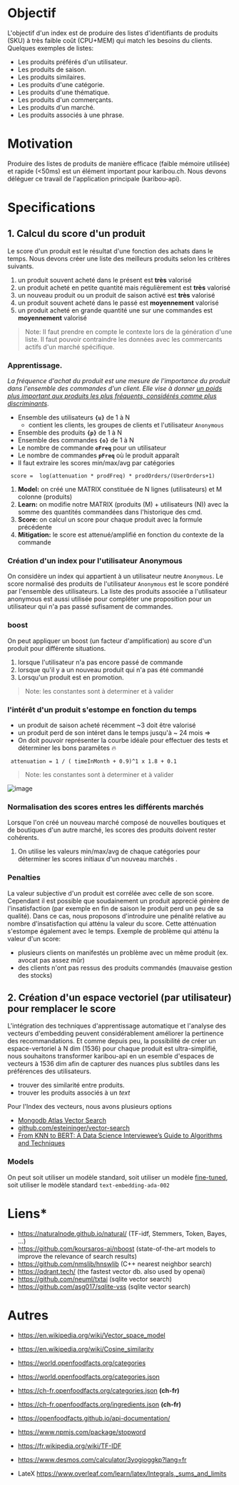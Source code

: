 # Objectif
L'objectif d'un index est de produire des listes d'identifiants de produits (SKU) à très faible coût (CPU+MEM) qui match les besoins du clients. Quelques exemples de listes:

* Les produits préférés d'un utilisateur.
* Les produits de saison.
* Les produits similaires.
* Les produits d'une catégorie.
* Les produits d'une thématique.
* Les produits d'un commerçants.
* Les produits d'un marché.
* Les produits associés à une phrase.


# Motivation
Produire des listes de produits de manière efficace (faible mémoire utilisée) et rapide (<50ms) est un élément important pour karibou.ch. Nous devons déléguer ce travail de l'application principale (karibou-api). 

# Specifications

## 1. Calcul du score d'un produit 
Le score d'un produit est le résultat d'une fonction des achats dans le temps. Nous devons créer une liste des meilleurs produits selon les critères suivants.
1. un produit souvent acheté dans le présent est **très** valorisé
1. un produit acheté en petite quantité mais régulièrement est **très** valorisé
2. un nouveau produit ou un produit de saison activé  est **très** valorisé
3. un produit souvent acheté dans le passé est **moyennement** valorisé
4. un produit acheté en grande quantité une sur une commandes est **moyennement** valorisé 

> Note: Il faut prendre en compte le contexte lors de la génération d'une liste. Il faut pouvoir contraindre les données avec les commercants actifs d'un marché spécifique. 

### Apprentissage.
_La fréquence d'achat du produit est une mesure de l'importance du produit dans l'ensemble des commandes d'un client. Elle vise à donner <u>un poids plus important aux produits les plus fréquents, considérés comme plus discriminants</u>_. 



* Ensemble des utilisateurs **`{u}`** de 1 à N
  * contient les clients, les groupes de clients et l'utilisateur `Anonymous`
* Ensemble des produits **`{p}`** de 1 à N
* Ensemble des commandes **`{o}`** de 1 à N
* Le nombre de commande **`oFreq`**  pour un utilisateur 
* Le nombre de commandes **`pFreq`** où le produit apparaît
* Il faut extraire les scores min/max/avg par catégories 

```
 score =  log(attenuation * prodFreq) * prodOrders/(UserOrders+1)
```

1. **Model:** on créé une MATRIX constituée de N lignes (utilisateurs) et M colonne (produits)
1. **Learn:** on modifie notre MATRIX  (produits (M) + utilisateurs (N)) avec la somme des quantités commandées dans l'historique des cmd.
1. **Score:** on calcul un score pour chaque produit avec la formule précédente
1. **Mitigation:** le score est attenué/amplifié en fonction du contexte de la commande 

### Création d'un index pour l'utilisateur Anonymous
On considère un index qui appartient à un utilisateur neutre `Anonymous`. Le score normalisé des produits de l'utilisateur `Anonymous` est le score pondéré par l'ensemble des utilisateurs. La liste des produits associée a l'utilisateur anonymous est aussi utilisée pour compléter une proposition pour un utilisateur qui n'a pas passé sufisament de commandes.

### boost
On peut appliquer un boost (un facteur d'amplification) au score d'un produit pour différente situations. 
1. lorsque l'utilisateur n'a pas encore passé de commande
3. lorsque qu'il y a un nouveau produit qui n'a pas été commandé
4. Lorsqu'un produit est en promotion.

> Note: les constantes sont à determiner et à valider

### l'intérêt d'un produit s'estompe en fonction du temps
* un produit de saison acheté récemment ~3 doit être valorisé
* un produit perd de son intéret dans le temps jusqu'à ~ 24 mois => 
* On doit pouvoir représenter la courbe idéale pour effectuer des tests et déterminer les bons paramêtes :fire:
```
 attenuation = 1 / ( timeInMonth + 0.9)^1 x 1.8 + 0.1 
```
> Note: les constantes sont à determiner et à valider

![image](https://github.com/karibou-ch/karibou-ml-userx/assets/1422935/8f8ff35e-1ef1-4892-82b3-5cac2597e37e)


### Normalisation des scores entres les différents marchés
Lorsque l'on créé un nouveau marché composé de nouvelles boutiques et de boutiques d'un autre marché, les scores des produits doivent rester cohérents. 
1. On utilise les valeurs min/max/avg de chaque catégories pour déterminer les scores initiaux d'un nouveau marchés .


### Penalties
La valeur subjective d'un produit est corrélée avec celle de son score. Cependant il est possible que soudainement un produit apprecié génère de l'insatisfaction (par exemple en fin de saison le produit perd un peu de sa qualité). Dans ce cas, nous proposons d'introduire une pénalité relative au nombre d'insatisfaction qui atténu la valeur du score. Cette atténuation s'estompe également avec le temps. Exemple de problème qui atténu la valeur d'un score:
* plusieurs clients on manifestés un problème avec un même produit (ex. avocat pas assez mûr)
* des clients n'ont pas ressus des produits commandés (mauvaise gestion des stocks)

## 2. Création d'un espace vectoriel (par utilisateur) pour remplacer le score

L'intégration des techniques d'apprentissage automatique et l'analyse des vecteurs d'embedding peuvent considérablement améliorer la pertinence des recommandations. Et comme depuis peu, la possibilité de créer un espace-vertoriel à N dim (1536) pour chaque produit est ultra-simplifié, nous souhaitons transformer karibou-api en un esemble d'espaces de vecteurs à 1536 dim afin de capturer des nuances plus subtiles dans les préférences des utilisateurs.
* trouver des similarité entre produits.
* trouver les produits associés à un *text*

Pour l'Index des vecteurs, nous avons plusieurs options
* [Mongodb Atlas Vector Search](https://www.mongodb.com/docs/atlas/atlas-search/field-types/knn-vector/#std-label-fts-knn-vector-type-options)
* [github.com/esteininger/vector-search](https://github.com/esteininger/vector-search/tree/master/use-cases/question-and-answering)
* [From KNN to BERT: A Data Science Interviewee’s Guide to Algorithms and Techniques](https://namratesh.medium.com/from-knn-to-bert-a-data-science-interviewees-guide-to-algorithms-and-techniques-da20b445b8fd)

### Models
On peut soit utiliser un modèle standard, soit utiliser un modèle [fine-tuned](https://platform.openai.com/docs/api-reference/models/list), soit utiliser le modèle standard `text-embedding-ada-002` 



# Liens* 
* https://naturalnode.github.io/natural/ (TF-idf, Stemmers, Token, Bayes, ...)
* https://github.com/koursaros-ai/nboost (state-of-the-art models to improve the relevance of search results)
* https://github.com/nmslib/hnswlib (C++ nearest neighbor search)
* https://qdrant.tech/ (the fastest vector db. also used by openai)
* https://github.com/neuml/txtai (sqlite vector search)
* https://github.com/asg017/sqlite-vss (sqlite vector search)

# Autres 
* https://en.wikipedia.org/wiki/Vector_space_model
* https://en.wikipedia.org/wiki/Cosine_similarity
* https://world.openfoodfacts.org/categories
* https://world.openfoodfacts.org/categories.json
* https://ch-fr.openfoodfacts.org/categories.json **(ch-fr)**
* https://ch-fr.openfoodfacts.org/ingredients.json **(ch-fr)**
* https://openfoodfacts.github.io/api-documentation/

* https://www.npmjs.com/package/stopword
* https://fr.wikipedia.org/wiki/TF-IDF 
* https://www.desmos.com/calculator/3yogioggkp?lang=fr
* LateX https://www.overleaf.com/learn/latex/Integrals,_sums_and_limits
